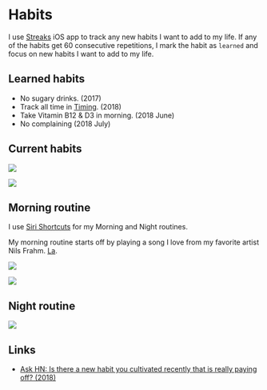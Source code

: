 # Habits

I use [Streaks](https://streaksapp.com) iOS app to track any new habits I want to add to my life. If any of the habits get 60 consecutive repetitions, I mark the habit as `learned` and focus on new habits I want to add to my life.

## Learned habits

- No sugary drinks. (2017)
- Track all time in [Timing](../macOS/apps/timing.md). (2018)
- Take Vitamin B12 & D3 in morning. (2018 June)
- No complaining (2018 July)

## Current habits

![](https://i.imgur.com/xoxiudZ.jpg)

![](https://i.imgur.com/WEyW04o.jpg)


## Morning routine

I use [Siri Shortcuts](https://github.com/nikitavoloboev/my-ios#shortcuts) for my Morning and Night routines.

My morning routine starts off by playing a song I love from my favorite artist Nils Frahm. [La](https://open.spotify.com/track/29p8XJUPeeS3t9XwJt69g0).

![](https://i.imgur.com/eVcHNJX.jpg)

![](https://i.imgur.com/eOl8JLN.jpg)

## Night routine

![](https://i.imgur.com/utiQhb7.jpg)

## Links

- [Ask HN: Is there a new habit you cultivated recently that is really paying off? (2018)](https://news.ycombinator.com/item?id=17291127)
